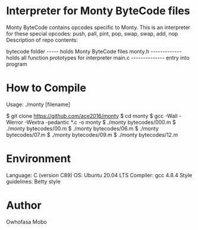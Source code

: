 # Interpreter for Monty ByteCode files

Monty ByteCode contains opcodes specific to Monty. This is an interpreter for these special opcodes: push, pall, pint, pop, swap, swap, add, nop
Description of repo contents:

bytecode folder ----- holds Monty ByteCode files
monty.h ------------- holds all function prototypes for interpreter
main.c -------------- entry into program

# How to Compile

Usage: ./monty [filename]

$ git clone https://github.com/ace2016/monty
$ cd monty
$ gcc -Wall -Werror -Wextra -pedantic *.c -o monty
$ ./monty bytecodes/000.m
$ ./monty bytecodes/00.m
$ ./monty bytecodes/06.m
$ ./monty bytecodes/07.m
$ ./monty bytecodes/09.m
$ ./monty bytecodes/12.m

# Environment

Language: C (version C89)
OS: Ubuntu 20.04 LTS
Compiler: gcc 4.8.4
Style guidelines: Betty style

# Author
Owhofasa Mobo
